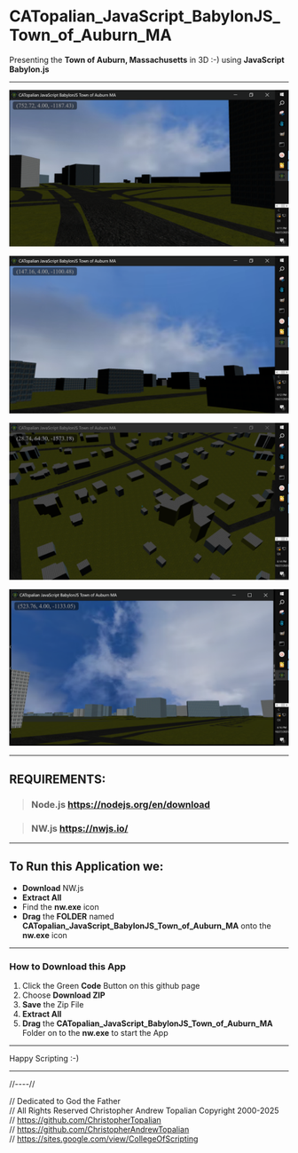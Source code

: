 # CATopalian_JavaScript_BabylonJS_Town_of_Auburn_MA
Presenting the **Town of Auburn, Massachusetts** in 3D :-) using **JavaScript** **Babylon.js**

---

![001](CATopalian_JavaScript_BabylonJS_Town_of_Auburn_MA/src/media/textures/screenshots/001.PNG)

![002](CATopalian_JavaScript_BabylonJS_Town_of_Auburn_MA/src/media/textures/screenshots/002.PNG)

![003](CATopalian_JavaScript_BabylonJS_Town_of_Auburn_MA/src/media/textures/screenshots/003.PNG)

![004](CATopalian_JavaScript_BabylonJS_Town_of_Auburn_MA/src/media/textures/screenshots/004.PNG)

---

## REQUIREMENTS:

> ### Node.js https://nodejs.org/en/download

> ### NW.js https://nwjs.io/  

---

## To Run this Application we:
* **Download** NW.js
* **Extract All**
* Find the **nw.exe** icon
* **Drag** the **FOLDER** named **CATopalian_JavaScript_BabylonJS_Town_of_Auburn_MA** onto the **nw.exe** icon  

---

### How to Download this App
1. Click the Green **Code** Button on this github page
2. Choose **Download ZIP**
3. **Save** the Zip File
4. **Extract All**
5. **Drag** the **CATopalian_JavaScript_BabylonJS_Town_of_Auburn_MA** Folder on to the **nw.exe** to start the App

---

Happy Scripting :-)

---

//----//  

// Dedicated to God the Father  
// All Rights Reserved Christopher Andrew Topalian Copyright 2000-2025  
// https://github.com/ChristopherTopalian  
// https://github.com/ChristopherAndrewTopalian  
// https://sites.google.com/view/CollegeOfScripting

